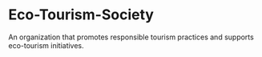 # Eco-Tourism-Society
An organization that promotes responsible tourism practices and supports eco-tourism initiatives.
